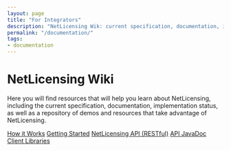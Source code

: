 ```yaml
---
layout: page
title: "For Integrators"
description: "NetLicensing Wik: current specification, documentation, implementation status, as well as a repository of examples and resources."
permalink: "/documentation/"
tags:
- documentation
---
```

<div class="row NL_banner">
    <div class="col-md-6 col-md-offset-3 NL_about_page">
        <h1>NetLicensing Wiki</h1>
        <span>Here you will find resources that will help you learn about NetLicensing, including the current specification, documentation, implementation status, as well as a repository of demos and resources that take advantage of NetLicensing.</span>
    </div>
</div>

<a href="https://www.labs64.de/confluence/x/vQCo" class="NL_button button_main NL_banner_btn" role="button">How it Works</a>
<a href="https://www.labs64.de/confluence/x/sgCo" class="NL_button button_main NL_banner_btn" role="button">Getting Started</a>
<a href="https://www.labs64.de/confluence/x/pwCo" class="NL_button button_main NL_banner_btn" role="button">NetLicensing API (RESTful)</a>
<a href="http://netlicensing.labs64.com/javadoc/v2/index.html" class="NL_button button_main NL_banner_btn" role="button">API JavaDoc</a>
<a href="https://www.labs64.de/confluence/x/xgCo" class="NL_button button_main NL_banner_btn" role="button">Client Libraries</a>
